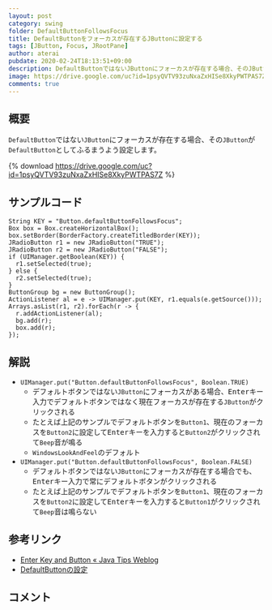 ```yaml
---
layout: post
category: swing
folder: DefaultButtonFollowsFocus
title: DefaultButtonをフォーカスが存在するJButtonに設定する
tags: [JButton, Focus, JRootPane]
author: aterai
pubdate: 2020-02-24T18:13:51+09:00
description: DefaultButtonではないJButtonにフォーカスが存在する場合、そのJButtonがDefaultButtonとしてふるまうよう設定します。
image: https://drive.google.com/uc?id=1psyQVTV93zuNxaZxHISe8XkyPWTPAS7Z
comments: true
---
```

## 概要
`DefaultButton`ではない`JButton`にフォーカスが存在する場合、その`JButton`が`DefaultButton`としてふるまうよう設定します。

{% download https://drive.google.com/uc?id=1psyQVTV93zuNxaZxHISe8XkyPWTPAS7Z %}

## サンプルコード
<pre class="prettyprint"><code>String KEY = "Button.defaultButtonFollowsFocus";
Box box = Box.createHorizontalBox();
box.setBorder(BorderFactory.createTitledBorder(KEY));
JRadioButton r1 = new JRadioButton("TRUE");
JRadioButton r2 = new JRadioButton("FALSE");
if (UIManager.getBoolean(KEY)) {
  r1.setSelected(true);
} else {
  r2.setSelected(true);
}
ButtonGroup bg = new ButtonGroup();
ActionListener al = e -&gt; UIManager.put(KEY, r1.equals(e.getSource()));
Arrays.asList(r1, r2).forEach(r -&gt; {
  r.addActionListener(al);
  bg.add(r);
  box.add(r);
});
</code></pre>

## 解説
- `UIManager.put("Button.defaultButtonFollowsFocus", Boolean.TRUE)`
    - デフォルトボタンではない`JButton`にフォーカスがある場合、<kbd>Enter</kbd>キー入力でデフォルトボタンではなく現在フォーカスが存在する`JButton`がクリックされる
    - たとえば上記のサンプルでデフォルトボタンを`Button1`、現在のフォーカスを`Button2`に設定して<kbd>Enter</kbd>キーを入力すると`Button2`がクリックされて`Beep`音が鳴る
    - `WindowsLookAndFeel`のデフォルト
- `UIManager.put("Button.defaultButtonFollowsFocus", Boolean.FALSE)`
    - デフォルトボタンではない`JButton`にフォーカスが存在する場合でも、<kbd>Enter</kbd>キー入力で常にデフォルトボタンがクリックされる
    - たとえば上記のサンプルでデフォルトボタンを`Button1`、現在のフォーカスを`Button2`に設定して<kbd>Enter</kbd>キーを入力すると`Button1`がクリックされて`Beep`音は鳴らない

<!-- dummy comment line for breaking list -->

## 参考リンク
- [Enter Key and Button « Java Tips Weblog](https://tips4java.wordpress.com/2008/10/25/enter-key-and-button/)
- [DefaultButtonの設定](https://ateraimemo.com/Swing/DefaultButton.html)

<!-- dummy comment line for breaking list -->

## コメント

